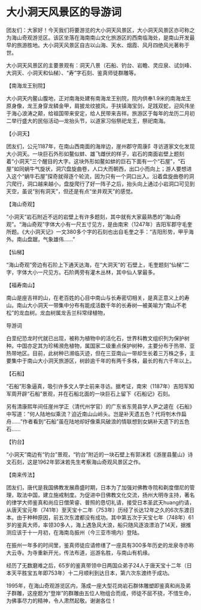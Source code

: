 # 大小洞天风景区的导游词  
团友们：大家好！今天我们将要游览的大小洞天风景区，大小洞天风景区亦可称之为海山奇观游览区。该区坐落在海南南山文化旅游区的西南临海处，是南山开发最早的旅游胜地。大小洞天风景区自古以山海、天水、烟霞、风月四绝风光著称于世。  

大小洞天风景区的主要景观有：洞天八景（石船、钓台、岩瞻、灵应泉、试剑峰、大洞天、小洞天和仙梯）、“寿”字石刻、鉴真师徒群雕等。  

【南海龙王别院】  

大小洞天内鳌山腹地，正对南海处建有南海龙王别院，院内供奉1.9米的南海龙王原身像，龙王身穿龙鳞金甲，肩披龙纹披风，手扶镇海宝剑，足践双蛇，迎风伟坐于海心浪涛之颠，给祖国带来安定，给人民带来吉祥。旅游区于每年的龙历二月初二举行盛大的民俗活动—龙抬头节，以道家习俗祭祀龙王，祭祀南海。  

【小洞天】  

团友们，公元1187年，在南山西南面的海岸边，崖州郡守周康阝寻访道家文化发现大小洞天。一块巨石外形如鳌似蚌、雄飞雌伏的样子，岩石的南面岩壁上题刻着“小洞天”三个醒目的大字。这块外形如鳌如蚌的巨石下面有一个“石屋”，“石屋”如同蜗牛气旋状，洞穴盘旋曲卷，人口大而朝西，出口小而向上；游人要想进入这个“蜗牛石屋”探奇就得逐个轮流，因为只有一个洞口出入。沿着盘旋曲卷的洞穴爬行，洞口越来越小，盘旋爬行了好一阵子之后，抬头向上通过小岩洞口可见到天空，虽说“别有洞天”，但还是有点“坐井观天”的感觉。  

【海山奇观】  

“小洞天”岩石附近不远的岩壁上有许多题刻，其中就有大家最熟悉的“海山奇观”。“海山奇观”字体大小有一尺五寸见方，是由南宋（1247年）吉阳军郡守毛奎所题。《大小洞天记》一文380多个字的石刻也出自毛奎之手：“吉阳形势，甲乎海外。南山盘踞，气象雄伟……”  

【仙梯】  

“海山奇观”旁边有石阶上下通天达海，在“大洞天”的`石壁上，毛奎题刻“仙梯”二字，字体大小一尺见方。石阶两旁有灌木丛林，其中仙人掌最多。  

【福寿南山】  

南山是座吉祥的山，在老百姓的心目中南山与长寿密切相关，是真正意义上的寿山。南山大小洞天一带集中分布有能成活数千年的长寿树—被美喻为“南山不老松”的龙血树。龙血树属龙舌兰科常绿植物，  

导游词  

白垩纪恐龙时代就已出现，被称为植物中的活化石，世界科教文组织列为保护树种。中国亦定其为珍稀濒危植物，属国家二级重点保护树种，主要分布于热带、亚热带地区。目前，此树种已濒临灭迹，但在三亚南山一带却生长着三万株之多，主要集中于南山大小洞天旅游区，树龄逾千年的有两千多株，最长的有六千年以上。  

【石船】  

“石船”形象逼真，吸引许多文人学士前来寻访。据考证，南宋（1187年）吉阳军知军周开辟“石船”景观，并在石船北面的一块巨石上留下《石船记》石刻。  

另有清康熙年间任崖州学正（清代州学官）的广东省东莞县学人尹之逵在《石船》中写道：“何人陆地似乘流？迫近南山山岭头。岂是补天遗五色？代将刳木作扁舟……”作者看到“石船”虽在陆地却好像乘风破浪的情联想到女娲补天遗下的五色石……  

【钓台】  

“小洞天”南边有“钓台”景观，“钓台”附近的一块石壁上有郭沫若《游崖县鳌山》诗文石刻，这是1962年郭沫若先生考察海山奇观风景区之作。  

【南来传法】  

团友们，唐代是我国佛教发展鼎盛时期，日本为了加强对佛教寺院和剃度僧尼的管理，取法中国，建立施戒制度。为促进中日佛教文化交流，扬州大明寺主持，著名的律学大师鉴真和尚应日僧荣睿、普照的恳切礼请，接受日本圣武天huang约请，从唐天宝元年（741年）至天宝十二年（753年）历经了长达12年之久的6次东渡日本。由于种种原因，前五次东渡都没有成功。其中第五次于天宝七年（748年）61岁的鉴真大师，率领30多人，海上遇急风大浪，船只随风逐浪漂泊了14天，据推测应该于十一月初，在海南岛振州（今三亚市境内）登陆。  

在振州一年多的时间里，鉴真师徒应请修缮了一座具有300多年历史的龙泉寺亦称大云寺。为寺重新开光，传法布道，巡游名胜，与南山有机缘。  

经历了无数磨难之后，65岁的鉴真带领中日两国众弟子24人于唐天宝十二年（日本天平胜宝五年即753年）十二月顺利到达日本，第六次东渡终于成功。  

1995年，在海山奇观游览区内，落成一座大型花岗岩石群体雕塑即鉴真和尚及弟子群雕，这座题为“登岸”的群雕由五位人物组合而成，师徒不屈不挠，不惜生命，为佛事尽力的精神，令人肃然起敬。谢谢各位！  

